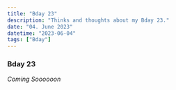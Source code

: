```yaml
---
title: "Bday 23"
description: "Thinks and thoughts about my Bday 23."
date: "04. June 2023"
datetime: "2023-06-04"
tags: ["Bday"]
---
```


### Bday 23
_Coming Soooooon_
